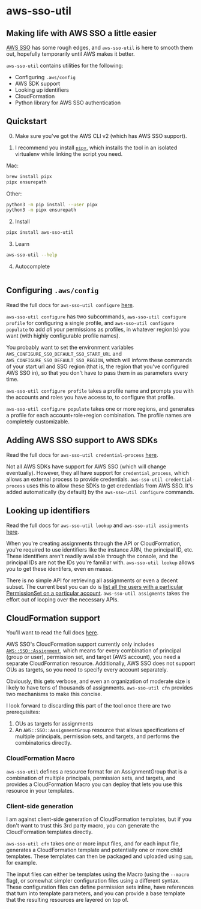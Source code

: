 # aws-sso-util
## Making life with AWS SSO a little easier

[AWS SSO](https://aws.amazon.com/single-sign-on/) has some rough edges, and `aws-sso-util` is here to smooth them out, hopefully temporarily until AWS makes it better.

`aws-sso-util` contains utilities for the following:
* Configuring `.aws/config`
* AWS SDK support
* Looking up identifiers
* CloudFormation
* Python library for AWS SSO authentication

## Quickstart

0. Make sure you've got the AWS CLI v2 (which has AWS SSO support).

1. I recommend you install [`pipx`](https://pipxproject.github.io/pipx/), which installs the tool in an isolated virtualenv while linking the script you need.

Mac:
```bash
brew install pipx
pipx ensurepath
```

Other:
```bash
python3 -m pip install --user pipx
python3 -m pipx ensurepath
```

2. Install
```bash
pipx install aws-sso-util
```

3. Learn
```bash
aws-sso-util --help
```

4. Autocomplete
```bash
```

## Configuring `.aws/config`

Read the full docs for `aws-sso-util configure` [here](docs/configure.md).

`aws-sso-util configure` has two subcommands, `aws-sso-util configure profile` for configuring a single profile, and `aws-sso-util configure populate` to add _all_ your permissions as profiles, in whatever region(s) you want (with highly configurable profile names).

You probably want to set the environment variables `AWS_CONFIGURE_SSO_DEFAULT_SSO_START_URL` and `AWS_CONFIGURE_SSO_DEFAULT_SSO_REGION`, which will inform these commands of your start url and SSO region (that is, the region that you've configured AWS SSO in), so that you don't have to pass them in as parameters every time.

`aws-sso-util configure profile` takes a profile name and prompts you with the accounts and roles you have access to, to configure that profile.

`aws-sso-util configure populate` takes one or more regions, and generates a profile for each account+role+region combination.
The profile names are completely customizable.

## Adding AWS SSO support to AWS SDKs

Read the full docs for `aws-sso-util credential-process` [here](docs/credential-process.md).

Not all AWS SDKs have support for AWS SSO (which will change eventually).
However, they all have support for `credential_process`, which allows an external process to provide credentials.
`aws-sso-util credential-process` uses this to allow these SDKs to get credentials from AWS SSO.
It's added automatically (by default) by the `aws-sso-util configure` commands.

## Looking up identifiers

Read the full docs for `aws-sso-util lookup` and `aws-sso-util assignments` [here](docs/lookup.md).

When you're creating assignments through the API or CloudFormation, you're required to use identifiers like the instance ARN, the principal ID, etc.
These identifiers aren't readily available through the console, and the principal IDs are not the IDs you're familiar with.
`aws-sso-util lookup` allows you to get these identifers, even en masse.

There is no simple API for retrieving all assignments or even a decent subset.
The current best you can do is [list all the users with a particular PermissionSet on a particular account](https://docs.aws.amazon.com/singlesignon/latest/APIReference/API_ListAccountAssignments.html).
`aws-sso-util assigments` takes the effort out of looping over the necessary APIs.

## CloudFormation support

You'll want to read the full docs [here](docs/cloudformation.md).

AWS SSO's CloudFormation support currently only includes [`AWS::SSO::Assignment`](https://docs.aws.amazon.com/AWSCloudFormation/latest/UserGuide/aws-resource-sso-assignment.html), which means for every combination of principal (group or user), permission set, and target (AWS account), you need a separate CloudFormation resource.
Additionally, AWS SSO does not support OUs as targets, so you need to specify every account separately.

Obviously, this gets verbose, and even an organization of moderate size is likely to have tens of thousands of assignments.
`aws-sso-util cfn` provides two mechanisms to make this concise.

I look forward to discarding this part of the tool once there are two prerequisites:
1. OUs as targets for assignments
2. An `AWS::SSO::AssignmentGroup` resource that allows specifications of multiple principals, permission sets, and targets, and performs the combinatorics directly.

### CloudFormation Macro
`aws-sso-util` defines a resource format for an AssignmentGroup that is a combination of multiple principals, permission sets, and targets, and provides a CloudFormation Macro you can deploy that lets you use this resource in your templates.

### Client-side generation

I am against client-side generation of CloudFormation templates, but if you don't want to trust this 3rd party macro, you can generate the CloudFormation templates directly.

`aws-sso-util cfn` takes one or more input files, and for each input file, generates a CloudFormation template and potentially one or more child templates.
These templates can then be packaged and uploaded using [`sam`](), for example.

The input files can either be templates using the Macro (using the `--macro` flag), or somewhat simpler configuration files using a different syntax.
These configuration files can define permission sets inline, have references that turn into template parameters, and you can provide a base template that the resulting resources are layered on top of.
